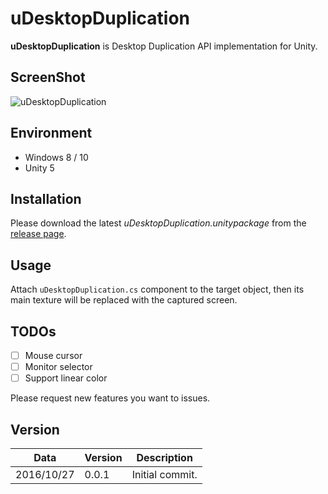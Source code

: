 uDesktopDuplication
===================

**uDesktopDuplication** is Desktop Duplication API implementation for Unity.


ScreenShot
----------
![uDesktopDuplication](https://raw.githubusercontent.com/wiki/hecomi/uDesktopDuplication/screenshot.png)


Environment
-----------
- Windows 8 / 10
- Unity 5


Installation
------------
Please download the latest *uDesktopDuplication.unitypackage* from the [release page](https://github.com/hecomi/uDesktopDuplication/releases).


Usage
-----
Attach `uDesktopDuplication.cs` component to the target object, then its main texture will be replaced with the captured screen.


TODOs
-----
- [ ] Mouse cursor
- [ ] Monitor selector
- [ ] Support linear color

Please request new features you want to issues.


Version
-------
| Data       | Version | Description                 |
| ---------- | ------- | --------------------------- |
| 2016/10/27 |  0.0.1  | Initial commit.             |
